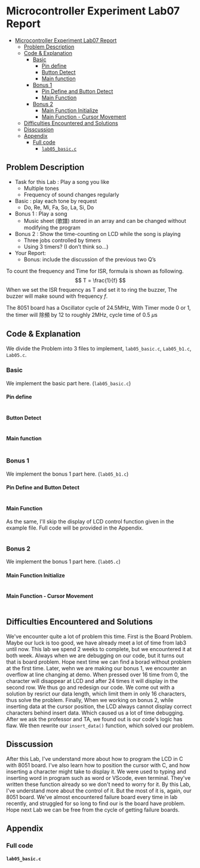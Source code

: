 # Microcontroller Experiment Lab07 Report

- [Microcontroller Experiment Lab07 Report](#microcontroller-experiment-lab07-report)
	- [Problem Description](#problem-description)
	- [Code \& Explanation](#code--explanation)
		- [Basic](#basic)
			- [Pin define](#pin-define)
			- [Button Detect](#button-detect)
			- [Main function](#main-function)
		- [Bonus 1](#bonus-1)
			- [Pin Define and Button Detect](#pin-define-and-button-detect)
			- [Main Function](#main-function-1)
		- [Bonus 2](#bonus-2)
			- [Main Function Initialize](#main-function-initialize)
			- [Main Function - Cursor Movement](#main-function---cursor-movement)
	- [Difficulties Encountered and Solutions](#difficulties-encountered-and-solutions)
	- [Disscussion](#disscussion)
	- [Appendix](#appendix)
		- [Full code](#full-code)
			- [`lab05_basic.c`](#lab05_basicc)
    
## Problem Description
+ Task for this Lab : Play a song you like
	+ Multiple tones
	+ Frequency of sound changes regularly
+ Basic : play each tone by request
	+ Do, Re, Mi, Fa, So, La, Si, Do
+ Bonus 1 : Play a song
	+ Music sheet (歌譜) stored in an array and can be changed without modifying the program
+ Bonus 2 : Show the time-counting on LCD while the song is playing 
	+ Three jobs controlled by timers
	+ Using 3 timers? (I don’t think so...)
+ Your Report: 
    + Bonus: include the discussion of the previous two Q’s
<div style="break-after: page; page-break-after: always;"></div>

To count the frequency and Time for ISR, formula is shown as following.
$$ T = \frac{1}{f} $$
When we set the ISR frequency as T and set it to ring the buzzer, The buzzer will make sound with frequency $f$.

The 8051 board has a Oscillator cycle of 24.5MHz, With Timer mode 0 or 1, the timer will 除頻 by 12 to roughly 2MHz, cycle time of 0.5 $\mu$s

## Code & Explanation
We divide the Problem into 3 files to implement, `lab05_basic.c`, `Lab05_b1.c`, `Lab05.c`.
### Basic
We implement the basic part here. (`lab05_basic.c`)
#### Pin define
```c
```

<div style="break-after: page; page-break-after: always;"></div>

#### Button Detect
```c

```
<div style="break-after: page; page-break-after: always;"></div>

#### Main function

```c
```

<div style="break-after: page; page-break-after: always;"></div>

### Bonus 1
We implement the bonus 1 part here. (`lab05_b1.c`)

#### Pin Define and Button Detect
```c
```
<div style="break-after: page; page-break-after: always;"></div>

#### Main Function
As the same, I'll skip the display of LCD control function given in the example file. Full code will be provided in the Appendix.
```c
```
<div style="break-after: page; page-break-after: always;"></div>

### Bonus 2
We implement the bonus 1 part here. (`lab05.c`)

#### Main Function Initialize
```c
```

<div style="break-after: page; page-break-after: always;"></div>

#### Main Function - Cursor Movement
```c
```


## Difficulties Encountered and Solutions
We've encounter quite a lot of problem this time.
First is the Board Problem. Maybe our luck is too good, we have already meet a lot of time from lab3 until now. This lab we spend 2 weeks to complete, but we encountered it at both week. Always when we are debugging on our code, but it turns out that is board problem. Hope next time we can find a borad without problem at the first time.
Later, wehn we are making our bonus 1, we encounter an overflow at line changing at demo. When pressed over 16 time from 0, the character will disappear at LCD and after 24 times it will display in the second row. We thus go and redesign our code. We come out with a solution by resrict our data length, which limit them in only 16 characters, thus solve the problem.
Finally, When we working on bonus 2, while inserting data at the cursor position, the LCD always cannot display correct characters behind insert data. Which caused us a lot of time debugging. After we ask the professor and TA, we found out is our code's logic has flaw. We then rewrite our `insert_data()` function, which solved our problem.

## Disscussion
After this Lab, I've understand more about how to program the LCD in C with 8051 board. I've also learn how to position the cursor with C, and how inserting a character might take to display it. We were used to typing and inserting word in program such as word or VScode, even terminal. They've written these function already so we don't need to worry for it. By this Lab, I've understand more about the control of it. But the most of it is, again, our 8051 board. We've almost encountered failure board every time in lab recently, and struggled for so long to find our is the board have problem. Hope next Lab we can be free from the cycle of getting failure boards.

<div style="break-after: page; page-break-after: always;"></div>

## Appendix
### Full code
#### `lab05_basic.c`
```c
```
